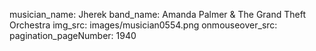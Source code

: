 musician_name: Jherek
band_name: Amanda Palmer &amp; The Grand Theft Orchestra
img_src: images/musician0554.png
onmouseover_src: 
pagination_pageNumber: 1940